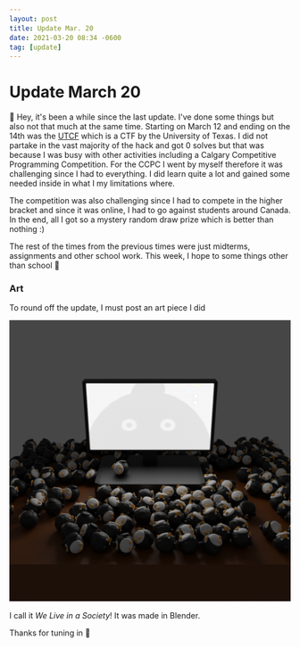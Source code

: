 ```yaml
---
layout: post
title: Update Mar. 20
date: 2021-03-20 08:34 -0600
tag: [update]
---
```


# Update March 20

👋 Hey, it's been a while since the last update. I've done some things but also not that much at the same time. Starting on March 12 and ending on the 14th was the [UTCF](https://utctf.live/) which is a CTF by the University of Texas. I did not partake in the vast majority of the hack and got 0 solves but that was because I was busy with other activities including a Calgary Competitive Programming Competition. For the CCPC I went by myself therefore it was challenging since I had to everything. I did learn quite a lot and gained some needed inside in what I my limitations where. 

The competition was also challenging since I had to compete in the higher bracket and since it was online, I had to go against students around Canada. In the end, all I got so a mystery random draw prize which is better than nothing :)

The rest of the times from the previous times were just midterms, assignments and other school work. This week, I hope to some things other than school 🙏

### Art

To round off the update, I must post an art piece I did

![peek](../assets/img/other/peek.png)

I call it *We Live in a Society*! It was made in Blender. 

Thanks for tuning in 💖

